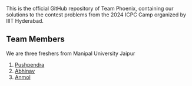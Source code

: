 This is the official GitHub repository of Team Phoenix, containing our solutions to the contest problems from the 2024 ICPC Camp organized by IIIT Hyderabad.

<h2><strong>Team Members</strong></h2>

We are three freshers from Manipal University Jaipur

1. <a href="https://codeforces.com/profile/aetosdios_301" target="_blank" rel="noopener noreferrer">Pushpendra</a>
2. <a href="https://codeforces.com/profile/ab1nv" target="_blank" rel="noopener noreferrer">Abhinav</a>
3. <a href="https://codeforces.com/profile/narutoxexe" target="_blank" rel="noopener noreferrer">Anmol</a>